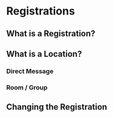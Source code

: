 # Registrations

## What is a Registration?

## What is a Location?

### Direct Message

### Room / Group

## Changing the Registration